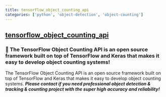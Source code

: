 ```yaml
---
title: tensorflow_object_counting_api
categories: ['python', 'object-detection', 'object-counting']
---
```

## [tensorflow_object_counting_api](https://github.com/ahmetozlu/tensorflow_object_counting_api)

### 🚀 The TensorFlow Object Counting API is an open source framework built on top of TensorFlow and Keras that makes it easy to develop object counting systems!

The TensorFlow Object Counting API is an open source framework built on top of TensorFlow and Keras that makes it easy to develop object counting systems. ***Please contact if you need professional object detection & tracking & counting project with the super high accuracy and reliability!***
